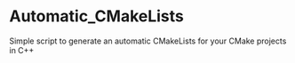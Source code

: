 # Automatic_CMakeLists
Simple script to generate an automatic CMakeLists for your CMake projects in C++
